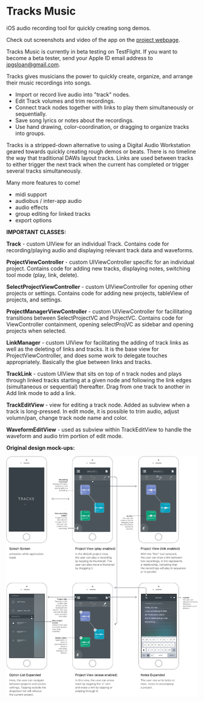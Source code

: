 # **Tracks Music**
iOS audio recording tool for quickly creating song demos.

Check out screenshots and video of the app on the [project webpage](jpgsloan.github.io/projects/tracks).

Tracks Music is currently in beta testing on TestFlight. If you want to become a beta tester, send your Apple ID email address to jpgsloan@gmail.com.

Tracks gives musicians the power to quickly create, organize, and arrange their music recordings into songs. 
  - Import or record live audio into "track" nodes. 
  - Edit Track volumes and trim recordings.
  - Connect track nodes together with links to play them simultaneously or sequentially.
  - Save song lyrics or notes about the recordings.
  - Use hand drawing, color-coordination, or dragging to organize tracks into groups.
  
Tracks is a stripped-down alternative to using a Digital Audio Workstation geared towards quickly creating rough demos or beats. 
There is no timeline the way that traditional DAWs layout tracks. Links are used between tracks to
either trigger the next track when the current has completed or trigger several tracks simultaneously. 

Many more features to come! 
 - midi support
 - audiobus / inter-app audio
 - audio effects
 - group editing for linked tracks
 - export options

**IMPORTANT CLASSES:**

**Track** - custom UIView for an individual Track. Contains code for recording/playing audio and displaying relevant track data and waveforms.

**ProjectViewController** - custom UIViewController specific for an individual project. Contains code for adding new tracks, displaying notes, switching tool mode (play, link, delete).

**SelectProjectViewController** - custom UIViewController for opening other projects or settings. Contains code for adding new projects, tableView of projects, and settings.

**ProjectManagerViewController** - custom UIViewController for facillitating transitions between SelectProjectVC and ProjectVC. Contains code for ViewController containment, opening selectProjVC as sidebar and opening projects when selected. 

**LinkManager** - custom UIView for facilitating the adding of track links as well as the deleting of links and tracks. It is the base view for ProjectViewController, and does some work to delegate touches appropriately. Basically the glue between links and tracks.

**TrackLink** - custom UIView that sits on top of n track nodes and plays through linked tracks starting at a given node and following the link edges (simultaneous or sequential) thereafter. Drag from one track to another in Add link mode to add a link.

**TrackEditView** - view for editing a track node. Added as subview when a track is long-pressed. In edit mode, it is possible to trim audio, adjust volumn/pan, change track node name and color. 

**WaveformEditView** - used as subview within TrackEditView to handle the waveform and audio trim portion of edit mode. 

**Original design mock-ups:**

![Alt text](/mockups.png?raw=true)
